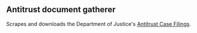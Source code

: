 ## Antitrust document gatherer

Scrapes and downloads the Department of Justice's [Antitrust Case Filings](http://www.justice.gov/atr/cases/index.html).
